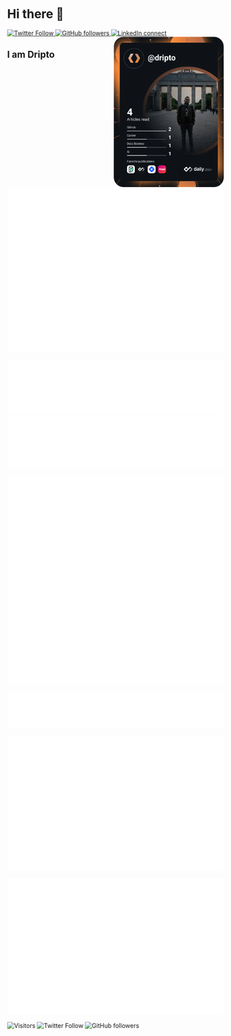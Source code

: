 # Hi there 👋

<div align="left">
    <a href="https://twitter.com/driptaroop">
        <img alt="Twitter Follow" src="https://img.shields.io/twitter/follow/driptaroop?style=for-the-badge"/>
    </a>
    <a href="https://github.com/driptaroop">
        <img alt="GitHub followers" src="https://img.shields.io/github/followers/driptaroop?style=for-the-badge"/>
    </a>
    <a href="https://www.linkedin.com/in/driptaroop/">
        <img alt="LinkedIn connect" src="https://img.shields.io/badge/LinkedIn-%E2%98%86-0077B5?style=for-the-badge&logo=LinkedIn"/>
    </a>
    <a href="https://app.daily.dev/dripto" target="_blank">
        <img 
        src="https://github.com/driptaroop/driptaroop/blob/main/devcard.svg" 
        width="256" 
        align="right" 
        alt="Driptaroop Das's Dev Card"/>
    </a>
</div>

## I am Dripto

<div align="left">

![Metrics](https://raw.githubusercontent.com/driptaroop/driptaroop/main/github-metrics.svg)

</div>

![language](https://raw.githubusercontent.com/driptaroop/driptaroop/main/language.svg)
![habits](https://raw.githubusercontent.com/driptaroop/driptaroop/main/habits.svg)

<div style="text-align: left">

![stackoverflow](https://raw.githubusercontent.com/driptaroop/driptaroop/main/stackoverflow.svg)

</div>

<div style="text-align: right">

![twitter](https://raw.githubusercontent.com/driptaroop/driptaroop/main/twitter.svg)

</div>


![wakatime](https://raw.githubusercontent.com/driptaroop/driptaroop/main/wakatime.svg)

![achievements](https://raw.githubusercontent.com/driptaroop/driptaroop/main/achievements.svg)

![Visitors](https://api.visitorbadge.io/api/visitors?path=https%3A%2F%2Fgithub.com%2Fdriptaroop%2Fdriptaroop&labelColor=%23d9e3f0&countColor=%232ccce4&style=flat-square&labelStyle=upper)
![Twitter Follow](https://img.shields.io/twitter/follow/driptaroop?style=social)
![GitHub followers](https://img.shields.io/github/followers/driptaroop?style=social)
